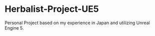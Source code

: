 # Herbalist-Project-UE5
Personal Project based on my experience in Japan and utilizing Unreal Engine 5.
